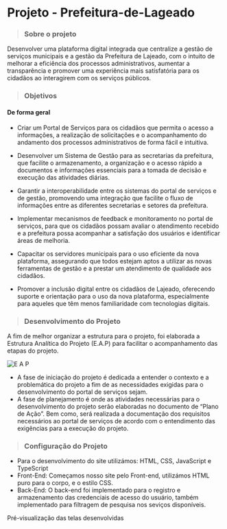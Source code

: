 <h1>Projeto - Prefeitura-de-Lageado</h1>

>### Sobre o projeto

Desenvolver uma plataforma digital integrada que centralize a gestão de serviços municipais e a gestão da Prefeitura de Lajeado, com o intuito de melhorar a eficiência dos processos administrativos, aumentar a transparência e promover uma experiência mais satisfatória para os cidadãos ao interagirem com os serviços públicos.

>### Objetivos
#### De forma geral

+ Criar um Portal de Serviços para os cidadãos que permita o acesso a informações, a realização de solicitações e o acompanhamento do andamento dos processos administrativos de forma fácil e intuitiva.

+	Desenvolver um Sistema de Gestão para as secretarias da prefeitura, que facilite o armazenamento, a organização e o acesso rápido a documentos e informações essenciais para a tomada de decisão e execução das atividades diárias.

+	Garantir a interoperabilidade entre os sistemas do portal de serviços e de gestão, promovendo uma integração que facilite o fluxo de informações entre as diferentes secretarias e setores da prefeitura.

+	Implementar mecanismos de feedback e monitoramento no portal de serviços, para que os cidadãos possam avaliar o atendimento recebido e a prefeitura possa acompanhar a satisfação dos usuários e identificar áreas de melhoria.

+	Capacitar os servidores municipais para o uso eficiente da nova plataforma, assegurando que todos estejam aptos a utilizar as novas ferramentas de gestão e a prestar um atendimento de qualidade aos cidadãos.

+	Promover a inclusão digital entre os cidadãos de Lajeado, oferecendo suporte e orientação para o uso da nova plataforma, especialmente para aqueles que têm menos familiaridade com tecnologias digitais. 

>### Desenvolvimento do Projeto

A fim de melhor organizar a estrutura para o projeto, foi elaborada a Estrutura Analítica do Projeto (E.A.P) para facilitar o acompanhamento das etapas do projeto.

![E A P](https://github.com/user-attachments/assets/fab6a383-a531-4549-a0f4-44b4e016638f)

+ A fase de iniciação do projeto é dedicada a entender o contexto e a problemática do projeto a fim de as necessidades exigidas para o desenvolvimento do portal de serviços sejam.
+ A fase de planejamento é onde as atividades necessárias para o desenvolvimento do projeto serão elaboradas no documento de “Plano de Ação”. Bem como, será realizada a documentação dos requisitos necessários ao portal de serviços de acordo com o entendimento das exigências para a execução do projeto.

>### Configuração do Projeto

+ Para o desenvolvimento do site utilizámos: HTML, CSS, JavaScript e TypeScript
+ Front-End: Começamos nosso site pelo Front-end, utilizámos HTML puro para o corpo, e o estilo CSS. 
+ Back-End: O back-end foi implementado para o registro e armazenamento das  credenciais de acesso do usuário, também implementado para filtragem de pesquisa nos seviços  disponíveis. 

Pré-visualização das telas desenvolvidas


